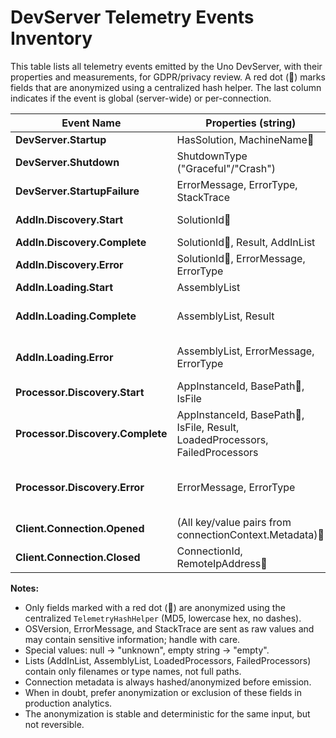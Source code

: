 # DevServer Telemetry Events Inventory

This table lists all telemetry events emitted by the Uno DevServer, with their properties and measurements, for GDPR/privacy review. A red dot (🔴) marks fields that are anonymized using a centralized hash helper. The last column indicates if the event is global (server-wide) or per-connection.

| Event Name                      | Properties (string)                                                                                      | Measurements (double)                        | Sensitive / Notes                            | Scope         |
|----------------------------------|---------------------------------------------------------------------------------------------------------|----------------------------------------------|----------------------------------------------|---------------|
| **DevServer.Startup**            | HasSolution, MachineName🔴                                                                              |                                              | MachineName🔴 is anonymized                  | Global        |
| **DevServer.Shutdown**           | ShutdownType ("Graceful"/"Crash")                                                                      | UptimeSeconds                               |                                              | Global        |
| **DevServer.StartupFailure**     | ErrorMessage, ErrorType, StackTrace                                                                     | UptimeSeconds                               | ErrorMessage/StackTrace may be sensitive (not anonymized) | Global        |
| **AddIn.Discovery.Start**        | SolutionId🔴                                                                                             |                                              | SolutionId🔴 = hash(solution path + machine name) | Global        |
| **AddIn.Discovery.Complete**     | SolutionId🔴, Result, AddInList                                                                          | AddInCount, DurationMs                      | AddInList: filenames only                    | Global        |
| **AddIn.Discovery.Error**        | SolutionId🔴, ErrorMessage, ErrorType                                                                    | DurationMs                                  | ErrorMessage may be sensitive (not anonymized) | Global        |
| **AddIn.Loading.Start**          | AssemblyList                                                                                            |                                              | AssemblyList: filenames only                 | Global        |
| **AddIn.Loading.Complete**       | AssemblyList, Result                                                                                    | DurationMs, LoadedAssemblies, FailedAssemblies |                                              | Global        |
| **AddIn.Loading.Error**          | AssemblyList, ErrorMessage, ErrorType                                                                   | DurationMs, LoadedAssemblies, FailedAssemblies | ErrorMessage may be sensitive (not anonymized) | Global        |
| **Processor.Discovery.Start**    | AppInstanceId, BasePath🔴, IsFile                                                                       |                                              | BasePath🔴 is anonymized                      | Global        |
| **Processor.Discovery.Complete** | AppInstanceId, BasePath🔴, IsFile, Result, LoadedProcessors, FailedProcessors                            | DurationMs, AssembliesProcessed, ProcessorsLoadedCount, ProcessorsFailedCount | BasePath🔴 is anonymized; LoadedProcessors/FailedProcessors: comma-separated type names | Global        |
| **Processor.Discovery.Error**    | ErrorMessage, ErrorType                                                                                 | DurationMs, AssembliesCount, ProcessorsLoadedCount, ProcessorsFailedCount | ErrorMessage may be sensitive (not anonymized) | Global        |
| **Client.Connection.Opened**     | (All key/value pairs from connectionContext.Metadata)🔴                                                 |                                              | Metadata fields are anonymized               | Per-connection |
| **Client.Connection.Closed**     | ConnectionId, RemoteIpAddress🔴                                                                         | DurationSeconds                             | RemoteIpAddress🔴 is anonymized               | Per-connection |

**Notes:**
- Only fields marked with a red dot (🔴) are anonymized using the centralized `TelemetryHashHelper` (MD5, lowercase hex, no dashes).
- OSVersion, ErrorMessage, and StackTrace are sent as raw values and may contain sensitive information; handle with care.
- Special values: null → "unknown", empty string → "empty".
- Lists (AddInList, AssemblyList, LoadedProcessors, FailedProcessors) contain only filenames or type names, not full paths.
- Connection metadata is always hashed/anonymized before emission.
- When in doubt, prefer anonymization or exclusion of these fields in production analytics.
- The anonymization is stable and deterministic for the same input, but not reversible.